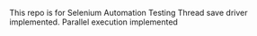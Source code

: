 This repo is for Selenium Automation Testing
Thread save driver implemented. 
Parallel execution implemented
